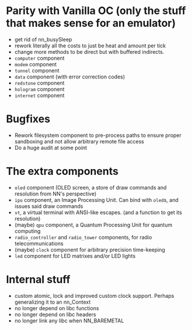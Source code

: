 # Parity with Vanilla OC (only the stuff that makes sense for an emulator)

- get rid of nn_busySleep
- rework literally all the costs to just be heat and amount per tick
- change more methods to be direct but with buffered indirects.
- `computer` component
- `modem` component
- `tunnel` component
- `data` component (with error correction codes)
- `redstone` component
- `hologram` component
- `internet` component

# Bugfixes

- Rework filesystem component to pre-process paths to ensure proper sandboxing and not allow arbitrary remote file access
- Do a huge audit at some point

# The extra components

- `oled` component (OLED screen, a store of draw commands and resolution from NN's perspective)
- `ipu` component, an Image Processing Unit. Can bind with `oled`s, and issues said draw commands
- `vt`, a virtual terminal with ANSI-like escapes. (and a function to get its resolution)
- (maybe) `qpu` component, a Quantum Processing Unit for quantum computing
- `radio_controller` and `radio_tower` components, for radio telecommunications
- (maybe) `clock` component for arbitrary precision time-keeping
- `led` component for LED matrixes and/or LED lights

# Internal stuff

- custom atomic, lock and improved custom clock support. Perhaps generalizing it to an nn_Context
- no longer depend on libc functions
- no longer depend on libc headers
- no longer link any libc when NN_BAREMETAL
